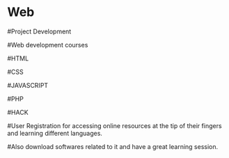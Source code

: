 # Web 

#Project Development 

#Web development courses

#HTML

#CSS

#JAVASCRIPT

#PHP

#HACK

#User Registration for accessing online resources at the tip of their fingers and learning different languages. 

#Also download softwares related to it and have a great learning session.
